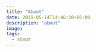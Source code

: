 ```yaml
---
title: "About"
date: 2019-05-14T14:46:10+06:00
description: "about"
image: 
tags:
  - about
---
```


```

